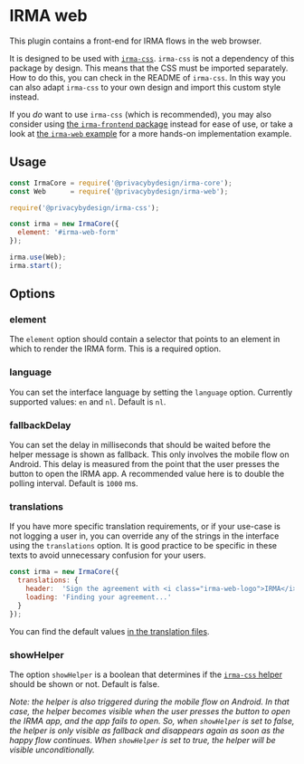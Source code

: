 # IRMA web

This plugin contains a front-end for IRMA flows in the web browser.

It is designed to be used with
[`irma-css`](https://github.com/privacybydesign/irma-frontend-packages/tree/master/plugins/irma-css). 
`irma-css` is not a dependency of this package by design. This means that the CSS must be imported
separately. How to do this, you can check in the README of `irma-css`. In this way you can also
adapt `irma-css` to your own design and import this custom style instead.

If you *do* want to use `irma-css` (which is recommended), you may also consider using
[the `irma-frontend` package](https://github.com/privacybydesign/irma-frontend-packages/tree/master/irma-frontend)
instead for ease of use, or take a look at
[the `irma-web` example](https://github.com/privacybydesign/irma-frontend-packages/tree/master/examples/browser/irma-web)
for a more hands-on implementation example.

## Usage

```javascript
const IrmaCore = require('@privacybydesign/irma-core');
const Web      = require('@privacybydesign/irma-web');

require('@privacybydesign/irma-css');

const irma = new IrmaCore({
  element: '#irma-web-form'
});

irma.use(Web);
irma.start();
```

## Options

### element

The `element` option should contain a selector that points to an element in
which to render the IRMA form. This is a required option.

### language

You can set the interface language by setting the `language` option. Currently
supported values: `en` and `nl`. Default is `nl`.

### fallbackDelay

You can set the delay in milliseconds that should be waited before the helper
message is shown as fallback. This only involves the mobile flow on Android.
This delay is measured from the point that the user presses the button to open
the IRMA app. A recommended value here is to double the polling interval.
Default is `1000` ms.

### translations

If you have more specific translation requirements, or if your use-case is not
logging a user in, you can override any of the strings in the interface using
the `translations` option. It is good practice to be specific in these texts to
avoid unnecessary confusion for your users.

```javascript
const irma = new IrmaCore({
  translations: {
    header:  'Sign the agreement with <i class="irma-web-logo">IRMA</i>',
    loading: 'Finding your agreement...'
  }
});
```

You can find the default values [in the translation files](https://github.com/privacybydesign/irma-frontend-packages/tree/master/plugins/irma-web/translations).

### showHelper

The option `showHelper` is a boolean that determines if the
[`irma-css` helper](https://privacybydesign.github.io/irma-frontend-packages/styleguide/section-examples.html#kssref-examples-helpers)
should be shown or not. Default is false.

_Note: the helper is also triggered during the mobile flow on Android. In that case, the helper
becomes visible when the user presses the button to open the IRMA app, and the app fails to open.
So, when `showHelper` is set to false, the helper is only visible as fallback and disappears
again as soon as the happy flow continues. When `showHelper` is set to true, the helper will
be visible unconditionally._
